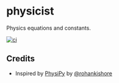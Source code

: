 # physicist

Physics equations and constants. <early development>

[![ci](https://github.com/firminochangani/physicist/actions/workflows/ci.yml/badge.svg)](https://github.com/firminochangani/physicist/actions/workflows/ci.yml)

## Credits

- Inspired by [PhysiPy](https://github.com/rohankishore/PhysiPy) by [@rohankishore](https://github.com/rohankishore)
